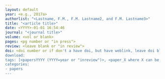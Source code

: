 ```yaml
---
layout: default
year: <e.g., 2017a>
authorlist: "<Lastname, F.M., F.M. Lastname2, and F.M. Lastname3>"
title: "<article title>"
date: <YYYY>-01-01 16:54:46
journal: "<journal title>"
volume: <vol or blank>
pages: <pg number or "in press">
review: <leave blank or "in review"> 
doi: <doi number or if don't a have doi, but have weblink, leave doi blank and add weblink to "download:" below; otherwise leave "download" blank, doi will link to paper through http://dx.doi.org/>
download:
tags: [<papersYYYY (YYYY=year or "inreview")>, <paper_X where X can be models (X=ICAR,SHARP,GMET,MPRflex,SUMMA,mizuRoute) or projects (X=OCONUS,storylines,overview,hydromodel,streamforecast,downscale,met,streamroute,params) or datasets (X=CAMELS_attributes, CAMELS_timeseries, 100ensemble, BCSD), currently those are the only model- or project-related tags available.  If you use the tag, the paper will be listed as a publication on that project or model page. The list can grow if new projects are added. You can have multiple paper_X tags>]
categories:
- papers
---
```


